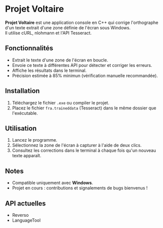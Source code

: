 # Projet Voltaire  

**Projet Voltaire** est une application console en C++ qui corrige l'orthographe d'un texte extrait d'une zone définie de l'écran sous Windows.  
Il utilise cURL, nlohmann et l'API Tesseract.

## Fonctionnalités  
- Extrait le texte d'une zone de l'écran en boucle.  
- Envoie ce texte à différentes API pour détecter et corriger les erreurs.  
- Affiche les résultats dans le terminal.  
- Précision estimée à 85% minimun (vérification manuelle recommandée). 

## Installation  
1. Téléchargez le fichier `.exe` ou compiler le projet.
2. Placez le fichier `fra.traineddata` (Tesseract) dans le même dossier que l'exécutable.  

## Utilisation  
1. Lancez le programme.  
2. Sélectionnez la zone de l'écran à capturer à l'aide de deux clics.  
3. Consultez les corrections dans le terminal à chaque fois qu'un nouveau texte apparaît.

## Notes  
- Compatible uniquement avec **Windows**.  
- Projet en cours : contributions et signalements de bugs bienvenus !  

## API actuelles
- Reverso
- LanguageTool
